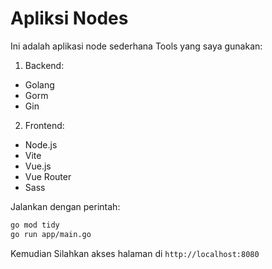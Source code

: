 # Apliksi Nodes

Ini adalah aplikasi node sederhana
Tools yang saya gunakan:

1. Backend:
- Golang
- Gorm
- Gin

2. Frontend:
- Node.js
- Vite
- Vue.js
- Vue Router
- Sass

Jalankan dengan perintah:
```bash
go mod tidy
go run app/main.go
```

Kemudian Silahkan akses halaman di `http://localhost:8080`